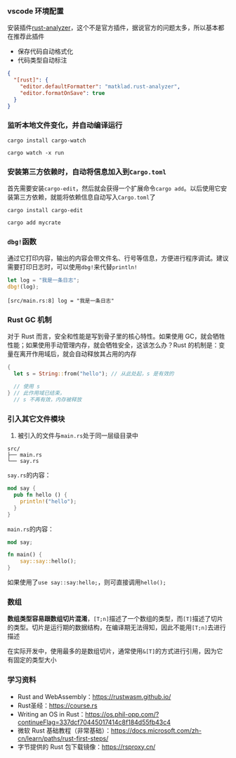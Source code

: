 ### vscode 环境配置

安装插件[rust-analyzer](https://marketplace.visualstudio.com/items?itemName=matklad.rust-analyzer)，这个不是官方插件，据说官方的问题太多，所以基本都在推荐此插件

* 保存代码自动格式化
* 代码类型自动标注

```json
{
  "[rust]": {
    "editor.defaultFormatter": "matklad.rust-analyzer",
    "editor.formatOnSave": true
  }
}
```

### 监听本地文件变化，并自动编译运行

```
cargo install cargo-watch
```

```
cargo watch -x run
```

### 安装第三方依赖时，自动将信息加入到`Cargo.toml`

首先需要安装`cargo-edit`，然后就会获得一个扩展命令`cargo add`。以后使用它安装第三方依赖，就能将依赖信息自动写入`Cargo.toml`了

```
cargo install cargo-edit

cargo add mycrate
```

### `dbg!`函数

通过它打印内容，输出的内容会带文件名、行号等信息，方便进行程序调试。建议需要打印日志时，可以使用`dbg!`来代替`println!`

```rust
let log = "我是一条日志";
dbg!(log);
```

```
[src/main.rs:8] log = "我是一条日志"
```

### Rust GC 机制

对于 Rust 而言，安全和性能是写到骨子里的核心特性。如果使用 GC，就会牺牲性能；如果使用手动管理内存，就会牺牲安全，这该怎么办？Rust 的机制是：变量在离开作用域后，就会自动释放其占用的内存

```rust
{
  let s = String::from("hello"); // 从此处起，s 是有效的

  // 使用 s
} // 此作用域已结束，
  // s 不再有效，内存被释放
```

### 引入其它文件模块

1. 被引入的文件与`main.rs`处于同一层级目录中

```
src/
├── main.rs
└── say.rs
```

`say.rs`的内容：

```rust
mod say {
  pub fn hello () {
    println!("hello");
  }
}
```

`main.rs`的内容：

```rust
mod say;

fn main() {
    say::say::hello();
}
```

如果使用了`use say::say:hello;`，则可直接调用`hello();`

### 数组

**数组类型容易跟数组切片混淆**，`[T;n]`描述了一个数组的类型，而`[T]`描述了切片的类型。切片是运行期的数据结构，在编译期无法得知，因此不能用`[T;n]`去进行描述

在实际开发中，使用最多的是数组切片，通常使用`&[T]`的方式进行引用，因为它有固定的类型大小

### 学习资料

* Rust and WebAssembly：https://rustwasm.github.io/
* Rust圣经：https://course.rs
* Writing an OS in Rust：https://os.phil-opp.com/?continueFlag=337dcf70445017414c8f184d55fb43c4
* 微软 Rust 基础教程（非常基础）：https://docs.microsoft.com/zh-cn/learn/paths/rust-first-steps/
* 字节提供的 Rust 包下载镜像：https://rsproxy.cn/


